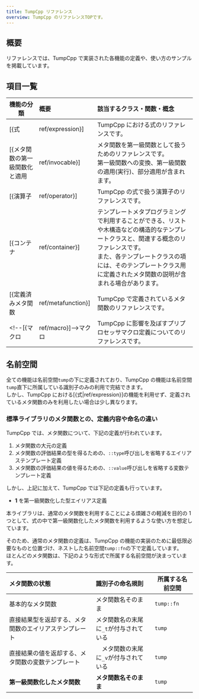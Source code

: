 ```yaml
---
title: TumpCpp リファレンス
overview: TumpCpp のリファレンスTOPです。
---
```


## 概要

リファレンスでは、TumpCpp で実装された各機能の定義や、使い方のサンプルを掲載しています。

## 項目一覧

| 機能の分類 | 概要 | 該当するクラス・関数・概念 |
| --- | :--- | :--- |
| [{式|ref/expression}] | TumpCpp における式のリファレンスです。 | [{exp|ref/expression/exp}], [{sec|ref/expression/sec}], [{lambda|ref/expression/lambda}], [{mp_if|ref/expression/mp_if}], [{guard|ref/expression/guard}] |
| [{メタ関数の第一級関数化と適用|ref/invocable}] | メタ関数を第一級関数として扱うためのリファレンスです。<br>第一級関数への変換、第一級関数の適用(実行)、部分適用が含まれます。 | [{callback|ref/invocable/callback}], [{cbk|ref/invocable/callback}], [{partial_apply|ref/invocable/partial_apply}], [{Invocable|ref/invocable/invocable}] [{invoke|ref/invocable/invoke}], [{invoke_list|ref/invocable/invoke_list}], [{apply|ref/invocable/apply}], [{flip|ref/invocable/flip}], [{compose|ref/invocable/compose}] |
| [{演算子|ref/operator}] | TumpCpp の式で扱う演算子のリファレンスです。 | [{_apply|ref/operator/apply}], [{_dot|ref/operator/dot}], [{_eq|ref/operator/compare}], [{_ne|ref/operator/compare}], [{_or|ref/operator/logical}], [{_and|ref/operator/logical}], [{_elem|ref/operator/elem}], [{_not_elem|ref/operator/elem}], [{_concat|ref/operator/concat}], [{_cons|ref/operator/concat}],  [{_op|ref/operator/op}] |
| [{コンテナ|ref/container}] | テンプレートメタプログラミングで利用することができる、リストや木構造などの構造的なテンプレートクラスと、関連する概念のリファレンスです。<br>また、各テンプレートクラスの項には、そのテンプレートクラス用に定義されたメタ関数の説明が含まれる場合があります。 | [{list|ref/container/list}], [{vlist|ref/container/vlist}], [{バイナリツリー|ref/container/bintree}] |
| [{定義済みメタ関数|ref/metafunction}] | TumpCpp で定義されているメタ関数のリファレンスです。 | [{標準ライブラリのメタ関数の第一級関数|ref/metafunction/std}], [{to_true|ref/metafunction/to_true}], [{left|ref/metafunction/left}], [{right|ref/metafunction/right}], [{through_if|ref/metafunction/through_if}], [{block_if|ref/metafunction/block_if}], [{vwrap|ref/metafunction/vwrap}], [{comparing_type|ref/metafunction/comparing_type}], [{add_optional|ref/metafunction/add_optional}], [{remove_optional|ref/metafunction/remove_optional}] |
| <!--[{マクロ|ref/macro}]-->マクロ | TumpCpp に影響を及ぼすプリプロセッサマクロ定義についてのリファレンスです。 |  |

## 名前空間

全ての機能は名前空間`tump`の下に定義されており、TumpCpp の機能は名前空間`tump`直下に所属している識別子のみの利用で完結できます。  
しかし、TumpCpp における[{式|ref/expression}]の機能を利用せず、定義されているメタ関数のみを利用したい場合は少し異なります。

### 標準ライブラリのメタ関数との、定義内容や命名の違い

TumpCpp では、メタ関数について、下記の定義が行われています。

1. メタ関数の大元の定義
1. メタ関数の評価結果の型を得るための、`::type`呼び出しを省略するエイリアステンプレート定義
1. メタ関数の評価結果の値を得るための、`::value`呼び出しを省略する変数テンプレート定義

しかし、上記に加えて、TumpCpp では下記の定義も行っています。

- **1** を第一級関数化した型エイリアス定義

本ライブラリは、通常のメタ関数を利用することによる煩雑さの軽減を目的の 1 つとして、式の中で第一級関数化したメタ関数を利用するような使い方を想定しています。

そのため、通常のメタ関数の定義は、TumpCpp の機能の実装のために最低限必要なものと位置づけ、ネストした名前空間`tump::fn`の下で定義しています。  
ほとんどのメタ関数は、下記のような形式で所属する名前空間が決まっています。

| メタ関数の状態 | 識別子の命名規則 | 所属する名前空間 |
| :--- | :--- | --- |
| 基本的なメタ関数 | メタ関数名そのまま | `tump::fn` |
| 直接結果型を返却する、メタ関数のエイリアステンプレート | メタ関数名の末尾に`_t`が付与されている | `tump` |
| 直接結果の値を返却する、メタ関数の変数テンプレート |　メタ関数の末尾に`_v`が付与されている | `tump` |
| **第一級関数化したメタ関数** | **メタ関数名そのまま** | `tump` |

